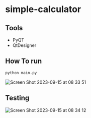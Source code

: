 # simple-calculator

##  Tools
- PyQT
- QtDesigner

## How To run
`python main.py`

![Screen Shot 2023-09-15 at 08 33 51](https://github.com/muhamadalfarisy98/simple-calculator/assets/23287190/67dd2356-df66-41ae-a9fb-9c53a5da7f2b)


## Testing
![Screen Shot 2023-09-15 at 08 34 12](https://github.com/muhamadalfarisy98/simple-calculator/assets/23287190/dcc227dd-6908-41f3-a492-ecb455b83ee5)




